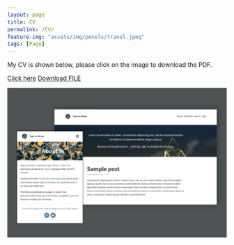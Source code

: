 ```yaml
---
layout: page
title: CV
permalink: /CV/
feature-img: "assets/img/pexels/travel.jpeg"
tags: [Page]
---
```


My CV is shown below, please click on the image to download the PDF.

<a href="https://github.com/natenauman/natenauman.github.io/blob/master/CV_Nauman.pdf" download="CV_Nauman">Click here</a>
<a id="raw-url" href="https://raw.githubusercontent.com/natenauman/natenauman.github.io/master/CV_Nauman">Download FILE</a>

[![Default Type on Strap blog](https://github.com/Sylhare/Type-on-Strap/blob/master/assets/img/screenshot.png?raw=true)](https://github.com/natenauman/natenauman.github.io/blob/master/CV_Nauman.pdf)
